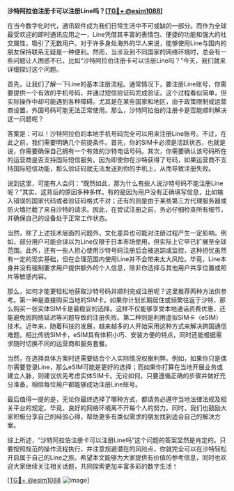 **沙特阿拉伯注册卡可以注册Line吗？[[TG💪+ @esim1088](https://t.me/s/esim1088)]**

在当今数字化时代，通讯软件成为我们日常生活中不可或缺的一部分。而作为全球最受欢迎的即时通讯应用之一，Line凭借其丰富的表情包、便捷的功能和强大的社交属性，吸引了无数用户。对于许多身处海外的华人来说，能够使用Line与国内的朋友保持联系无疑是一种便利。然而，当涉及到不同国家的网络环境时，总会有一些问题让人困惑不已，比如“沙特阿拉伯注册卡可以注册Line吗？”今天，我们就来详细探讨这个问题。

首先，让我们了解一下Line的基本注册流程。通常情况下，要注册Line账号，你需要提供一个有效的手机号码，并通过短信验证码完成验证。这个过程看似简单，但实际操作中却可能遇到各种障碍。尤其是在某些国家和地区，由于政策限制或运营商设置，外国号码可能无法正常使用。那么，沙特阿拉伯的注册卡是否能顺利解决这一问题呢？

答案是：可以！沙特阿拉伯的本地手机号码完全可以用来注册Line账号。不过，在此之前，我们需要明确几个前提条件。首先，你的SIM卡必须是活跃状态，也就是说，你需要确保自己拥有一个有效的沙特电话号码。其次，你需要确认该号码所在的运营商是否支持国际短信服务。因为即使你在沙特获得了号码，如果运营商不支持国际短信功能，那么验证码就无法发送到你的手机上，从而导致注册失败。

说到这里，可能有人会问：“既然如此，那为什么有些人说沙特号码不能注册Line呢？”其实，这背后的原因多种多样。有的是因为用户没有正确填写信息，比如输入错误的国家代码或者验证码格式不对；还有的则是由于某些第三方代理服务器或防火墙拦截了来自沙特的请求。因此，在尝试注册之前，务必仔细检查所有细节，并确保自己的设备处于正常工作状态。

当然，除了上述技术层面的问题外，文化差异也可能对注册过程产生一定影响。例如，部分用户可能会误以为Line仅限于日本市场使用，但实际上它早已扩展至全球范围。此外，还有一些人担心使用沙特号码注册后会被追踪或监控，这种担忧虽然有一定的现实基础，但在合理范围内使用Line并不会带来太大风险。毕竟，Line本身并没有强制要求用户提供额外的个人信息，除非你选择与其他用户共享位置或照片等敏感内容。

那么，如何才能更轻松地获取沙特号码并顺利完成注册呢？这里推荐两种方法供参考。第一种是直接购买当地的SIM卡。如果你计划长期居住或频繁往返于沙特，那么购买一张实体SIM卡是最稳妥的选择。这样不仅能够享受本地通话资费优惠，还能避免因网络延迟等问题导致的注册失败。第二种则是利用虚拟SIM卡（eSIM）技术。近年来，随着科技的发展，越来越多的人开始采用这种方式来解决跨国通信难题。相比传统SIM卡，eSIM具有体积小巧、安装方便的特点，同时还能根据需求随时切换不同的运营商和服务套餐。

当然，在选择具体方案时还需要结合个人实际情况权衡利弊。例如，如果你只是偶尔需要登录Line，那么eSIM可能是更好的选择；而如果你打算在当地开展业务或建立人脉，则建议优先考虑实体SIM卡。无论如何，只要遵循正确的步骤并做好充分准备，相信每位用户都能够成功注册Line账号。

最后值得一提的是，无论你最终选择了哪种方式，都请务必遵守当地法律法规及相关平台的规定。毕竟，良好的网络环境离不开每个人的努力。同时，我们也鼓励大家积极分享自己的经验心得，帮助更多有类似需求的朋友找到适合自己的解决方案。

综上所述，“沙特阿拉伯注册卡可以注册Line吗”这个问题的答案显然是肯定的。只要按照规范的操作流程执行，并注意规避潜在的风险点，你就完全可以在沙特轻松开启属于自己的Line之旅。希望本文能够为大家提供有价值的参考信息，同时也欢迎大家继续关注相关话题，共同探索更加丰富多彩的数字生活！

[[TG💪+ @esim1088](https://t.me/s/esim1088) ![Image](https://i.postimg.cc/4NQfJmqS/Snipaste-2025-05-13-00-14-12.png)]